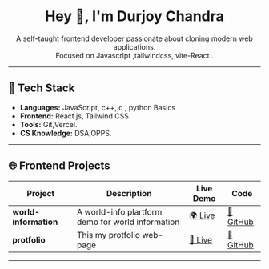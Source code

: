 <h1 align="center">Hey 👋, I'm Durjoy Chandra </h1>

<p align="center">
  A self-taught frontend developer passionate about cloning modern web applications.<br/>
  Focused on Javascript ,tailwindcss,  vite-React .
</p>

---
## 🔧 Tech Stack
- **Languages:** JavaScript, c++, c , python Basics
- **Frontend:** React js, Tailwind CSS  
- **Tools:** Git,Vercel. 
- **CS Knowledge:** DSA,OPPS.  

---
 ## 🌐 Frontend Projects

| Project | Description | Live Demo | Code |
|--------|-------------|-----------|------|
| **world-information** | A world-info plartform demo for world information | [🌍 Live](https://world-information-seven.vercel.app/) | [🔗 GitHub](https://github.com/durjoyweb/World-information.git) |
| **protfolio** | This my protfolio web-page | [💼 Live](https://protfolio-durjoywebs-projects.vercel.app/) | [🔗 GitHub](https://github.com/durjoyweb/profile-durjoy.git) |


---
